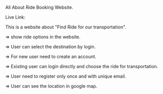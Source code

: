All About Ride Booking Website.

Live Link:

This is a website about "Find Ride for our transportation". 

=> show ride options in the website.

=> User can select the destination by login.

=> For new user need to create an account.

=> Existing user can login directly and choose the ride for transportation.

=> User need to register only once and with unique email.

=> User can see the location in google map.
